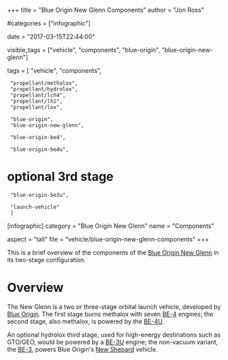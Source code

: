 +++
title = "Blue Origin New Glenn Components"
author = "Jon Ross"

#categories = ["infographic"]

date = "2017-03-15T22:44:00"

visible_tags = ["vehicle", "components", "blue-origin", "blue-origin-new-glenn"]

tags = [
     "vehicle",
     "components",

     "propellant/methalox",
     "propellant/hydrolox",
     "propellant/lch4",
     "propellant/lh2",
     "propellant/lox",
     
     "blue-origin",
     "blue-origin-new-glenn",
     
     "blue-origin-be4",
     
     "blue-origin-be4u",

# optional 3rd stage
     
     "blue-origin-be3u",

     "launch-vehicle"
     ]

[infographic]
category = "Blue Origin New Glenn"
name = "Components"

aspect = "tall"
file = "vehicle/blue-origin-new-glenn-components"
+++

This is a brief overview of the components of the
[Blue Origin New Glenn](/tags/blue-origin-new-glenn/) in its two-stage configuration.

<!--more-->

# Overview

The New Glenn is a two or three-stage orbital launch vehicle,
developed by [Blue Origin](/tags/blue-origin/). The first stage burns
methalox with seven [BE-4](/tags/blue-origin-be4) engines; the second
stage, also methalox, is powered by the
[BE-4U](/term/blue-origin-be4u).

An optional hydrolox third stage, used for high-energy destinations
such as GTO/GEO, would be powered by a [BE-3U](/tags/blue-origin-be3u)
engine; the non-vacuum variant, the [BE-3](/tags/blue-origin-be3),
powers Blue Origin's [New Shepard](/tags/blue-origin-new-shepard)
vehicle.
